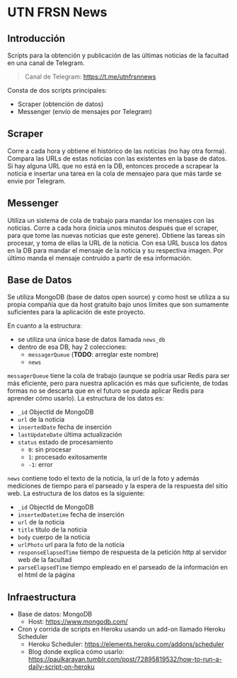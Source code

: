 # UTN FRSN News

## Introducción

Scripts para la obtención y publicación de las últimas noticias de la facultad en una canal de Telegram.

> Canal de Telegram: https://t.me/utnfrsnnews

Consta de dos scripts principales:

- Scraper (obtención de datos)
- Messenger (envío de mensajes por Telegram)

## Scraper

Corre a cada hora y obtiene el histórico de las noticias (no hay otra forma). Compara las URLs de estas noticias con las existentes en la base de datos. Si hay alguna URL que no está en la DB, entonces procede a scrapear la noticia e insertar una tarea en la cola de mensajeo para que más tarde se envie por Telegram.

## Messenger

Utiliza un sistema de cola de trabajo para mandar los mensajes con las noticias. Corre a cada hora (inicia unos minutos después que el scraper, para que tome las nuevas noticias que este genere). Obtiene las tareas sin procesar, y toma de ellas la URL de la noticia. Con esa URL busca los datos en la DB para mandar el mensaje de la noticia y su respectiva imagen. Por último manda el mensaje contruido a partir de esa información.

## Base de Datos

Se utiliza MongoDB (base de datos open source) y como host se utiliza a su propia compañía que da host gratuito bajo unos límites que son sumamente suficientes para la aplicación de este proyecto.

En cuanto a la estructura:

- se utiliza una única base de datos llamada `news_db`
- dentro de esa DB, hay 2 colecciones:
  - `messagerQueue` (**TODO**: arreglar este nombre)
  - `news`

`messagerQueue` tiene la cola de trabajo (aunque se podría usar Redis para ser más eficiente, pero para nuestra aplicación es más que suficiente, de todas formas no se descarta que en el futuro se pueda aplicar Redis para aprender cómo usarlo). La estructura de los datos es:

- `_id` ObjectId de MongoDB
- `url` de la noticia
- `insertedDate` fecha de inserción
- `lastUpdateDate` última actualización
- `status` estado de procesamiento
  - `0`: sin procesar
  - `1`: procesado exitosamente
  - `-1`: error

`news` contiene todo el texto de la noticia, la url de la foto y además mediciones de tiempo para el parseado y la espera de la respuesta del sitio web. La estructura de los datos es la siguiente:

- `_id` ObjectId de MongoDB
- `insertedDatetime` fecha de inserción
- `url` de la noticia
- `title` título de la noticia
- `body` cuerpo de la noticia
- `urlPhoto` url para la foto de la noticia
- `responseElapsedTime` tiempo de respuesta de la petición http al servidor web de la facultad
- `parseElapsedTime` tiempo empleado en el parseado de la información en el html de la página

## Infraestructura

- Base de datos: MongoDB
  - Host: https://www.mongodb.com/
- Cron y corrida de scripts en Heroku usando un add-on llamado Heroku Scheduler
  - Heroku Scheduler: https://elements.heroku.com/addons/scheduler
  - Blog donde explica cómo usarlo: https://paulkarayan.tumblr.com/post/72895819532/how-to-run-a-daily-script-on-heroku
